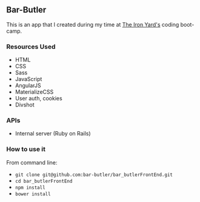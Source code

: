 ## Bar-Butler

This is an app that I created during my time at [The Iron Yard's](http://theironyard.com/locations/atlanta/) coding boot-camp.

### Resources Used
  * HTML
  * CSS
  * Sass
  * JavaScript
  * AngularJS
  * MaterializeCSS
  * User auth, cookies
  * Divshot
  
 ### APIs
  * Internal server (Ruby on Rails)
  
### How to use it

From command line:
  * `git clone git@github.com:bar-butler/bar_butlerFrontEnd.git`
  * `cd bar_butlerFrontEnd`
  * `npm install`
  * `bower install` 
  
  
